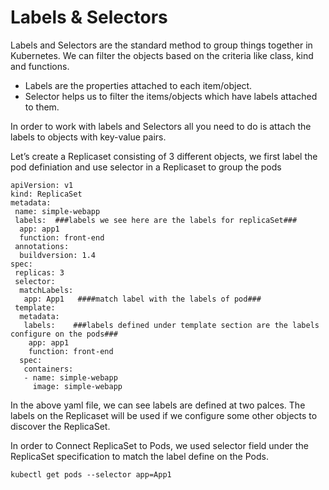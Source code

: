 # Labels & Selectors

Labels and Selectors are the standard method to group things together in Kubernetes. We can filter the objects based on the criteria like class, kind and functions.

- Labels are the properties attached to each item/object.
- Selector helps us to filter the items/objects which have labels attached to them.

In order to work with labels and Selectors all you need to do is attach the labels to objects with key-value pairs.

Let’s create a Replicaset consisting of 3 different objects, we first label the pod definiation and use selector in a Replicaset to group the pods

```
apiVersion: v1
kind: ReplicaSet
metadata:
 name: simple-webapp
 labels:  ###labels we see here are the labels for replicaSet###
  app: app1
  function: front-end
 annotations:
  buildversion: 1.4
spec:
 replicas: 3
 selector:
  matchLabels:
   app: App1   ####match label with the labels of pod###
 template:
  metadata:
   labels:    ###labels defined under template section are the labels configure on the pods###
    app: app1
    function: front-end
  spec:
   containers:
   - name: simple-webapp
     image: simple-webapp
```

In the above yaml file, we can see labels are defined at two palces. The labels on the Replicaset will be used if we configure some other objects to discover the ReplicaSet.

In order to Connect ReplicaSet to Pods, we used selector field under the ReplicaSet specification to match the label define on the Pods.

`kubectl get pods --selector app=App1`
